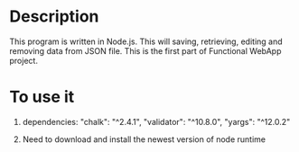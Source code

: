 # Description
This program is written in Node.js. This will saving, retrieving, editing and removing data from JSON file. 
This is the first part of Functional WebApp project.
# To use it
1. dependencies:     "chalk": "^2.4.1",
                  "validator": "^10.8.0",
                  "yargs": "^12.0.2"

2. Need to download and install the newest version of node runtime
